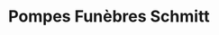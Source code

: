 ---
title: "Pompes Funèbres Schmitt"
url: /ottmarsheim/pompes-funebres-schmitt/
shop: Bestattungen
---